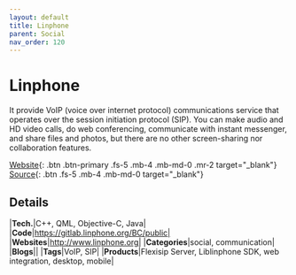 ```yaml
---
layout: default
title: Linphone
parent: Social
nav_order: 120
---
```


# Linphone

It provide VoIP (voice over internet protocol) communications service that operates over the session initiation protocol (SIP).
You can make audio and HD video calls, do web conferencing, communicate with instant messenger, and share files and photos, 
but there are no other screen-sharing nor collaboration features.

[Website](http://www.linphone.org/){: .btn .btn-primary .fs-5 .mb-4 .mb-md-0 .mr-2 target="_blank"} 
[Source](http://www.linphone.org/technical-corner/linphone?qt-technical_corner=2#qt-technical_corner){: .btn .fs-5 .mb-4 .mb-md-0 target="_blank"}

## Details

|**Tech.**|C++, QML, Objective-C, Java|
|**Code**|https://gitlab.linphone.org/BC/public|
|**Websites**|http://www.linphone.org|
|**Categories**|social, communication|
|**Blogs**||
|**Tags**|VoIP, SIP|
|**Products**|Flexisip Server, Liblinphone SDK, web integration, desktop, mobile|
